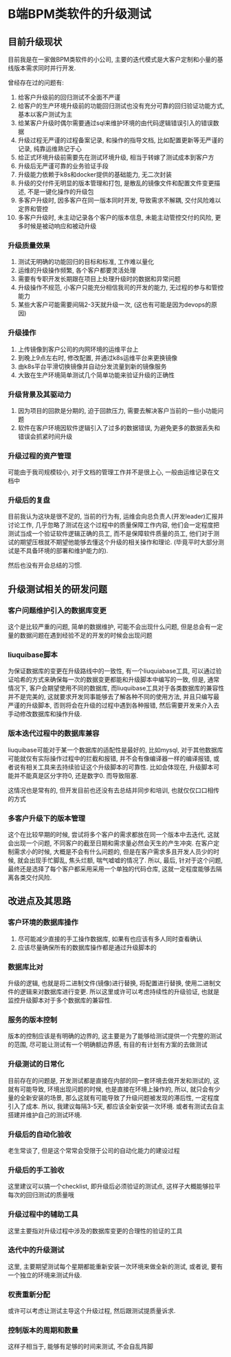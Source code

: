 # B端BPM类软件的升级测试



## 目前升级现状

目前我是在一家做BPM类软件的小公司, 主要的迭代模式是大客户定制和小量的基线版本需求同时并行开发.

曾经存在过的问题有:

1. 给客户升级前的回归测试不全面不严谨
2. 给客户的生产环境升级前的功能回归测试也没有充分可靠的回归验证功能方式,基本以客户测试为主
3. 给某客户升级时偶尔需要通过sql来维护环境的由代码逻辑错误引入的错误数据
4. 升级过程无严谨的过程备案记录, 和操作的指导文档, 比如配置更新等无严谨的记录, 纯靠运维熟记于心
5. 给正式环境升级前需要先在测试环境升级, 相当于转嫁了测试成本到客户方
6. 升级后无严谨可靠的业务验证手段
7. 升级能力依赖于k8s和docker提供的基础能力, 无二次封装
8. 升级的交付件无明显的版本管理和打包, 是散乱的镜像文件和配置文件变更描述, 不是一键化操作的升级包
9. 多客户升级时, 因多客户在同一版本同时开发, 导致需求不解耦, 交付风险难以定界和管控
10. 多客户升级时, 未主动记录各个客户的版本信息, 未能主动管控交付的风险, 更多时候是被动响应和被动升级

### 升级质量效果

1. 测试无明确的功能回归的目标和标准, 工作难以量化
2. 运维的升级操作频繁, 各个客户都要灵活处理
3. 需要有专职开发长期跟在项目上处理升级时的数据和异常问题
4. 升级操作不规范, 小客户只能充分相信我司的开发的能力, 无过程的参与和管控能力
5. 某些大客户可能需要间隔2-3天就升级一次, (这也有可能是因为devops的原因)

### 升级操作

1. 上传镜像到客户公司的内网环境的运维平台上
2. 到晚上9点左右时, 修改配置, 并通过k8s运维平台来更换镜像
3. 由k8s平台平滑切换镜像并自动分发流量到新的镜像服务
4. 大致在生产环境简单测试几个简单功能来验证升级的正确性

### 升级背景及其驱动力

1. 因为项目的回款是分期的, 迫于回款压力, 需要去解决客户当前的一些小功能问题
2. 软件在客户环境因软件逻辑引入了过多的数据错误, 为避免更多的数据丢失和错误会抓紧时间升级

### 升级过程的资产管理

可能由于我司规模较小, 对于文档的管理工作并不是很上心, 一般由运维记录在文档中

### 升级后的复盘

目前我认为这块是很不足的, 当前的行为有, 运维会向总负责人(开发leader)汇报并讨论工作, 几乎忽略了测试在这个过程中的质量保障工作内容, 他们会一定程度把测试当成一个验证软件逻辑正确的员工, 而不是保障软件质量的员工, 他们对于测试的期望压根就不期望他能够去懂这个升级的相关操作和理论. (毕竟平时大部分测试是不具备环境的部署和维护能力的).

然后也没有开会总结的习惯.

## 升级测试相关的研发问题

### 客户问题维护引入的数据库变更

这个是比较严重的问题, 简单的数据维护, 可能不会出现什么问题, 但是总会有一定量的数据问题在遇到经验不足的开发的时候会出现问题

### liuquibase脚本

为保证数据库的变更在升级路线中的一致性, 有一个liuquiabase工具, 可以通过验证哈希的方式来确保每一次的数据变更都能和升级脚本中编写的一致, 但是, 通常情况下, 客户会期望使用不同的数据库, 而liuquibase工具对于各类数据库的兼容性并不是完美的, 这就要求开发同事能够去了解各种不同的使用方法, 并且只编写最严谨的升级脚本, 否则将会在升级的过程中遇到各种报错, 然后需要开发来介入去手动修改数据库和操作升级. 

### 版本迭代过程中的数据库兼容

liuquibase可能对于某一个数据库的适配性是最好的, 比如mysql, 对于其他数据库可能就仅有实际操作过程中的拦截和报错, 并不会有像编译器一样的编译报错, 或者说有相关工具来去持续验证这个升级脚本的可靠性. 比如会体现在, 升级脚本可能并不能真是区分字符0, 还是数字0. 而导致阻塞.

这情况也是常有的, 但开发目前也还没有去总结并同步和培训, 也就仅仅口口相传的方式

### 多客户升级下的版本管理

这个在比较早期的时候, 尝试将多个客户的需求都放在同一个版本中去迭代, 这就会出现一个问题, 不同客户的截至日期和需求量必然会天生的产生冲突. 在客户定制需求小的时候, 大概是不会有什么问题的, 但是在客户需求多且开发人员少的时候, 就会出现手忙脚乱, 焦头烂额, 喘气嘘嘘的情况了. 所以, 最后, 针对于这个问题, 最终还是选择了每个客户都采用采用一个单独的代码仓库, 这就一定程度能够去隔离各类交付风险.

## 改进点及其思路

### 客户环境的数据库操作

1. 尽可能减少直接的手工操作数据库, 如果有也应该有多人同时查看确认
2. 应该尽量确保所有的数据库操作都是通过升级脚本的

### 数据库比对

升级的逻辑, 也就是将二进制文件(镜像)进行替换, 将配置进行替换, 使用二进制文件的逻辑来对数据库进行变更. 所以这里或许可以考虑持续性的升级验证, 也就是监控升级脚本对于多个数据库的兼容性. 

### 服务的版本控制

版本的控制应该是有明确的边界的, 这主要是为了能够给测试提供一个完整的测试的范围, 尽可能让测试有一个明确额边界感, 有目的有计划有方案的去做测试

### 升级测试的日常化

目前存在的问题是, 开发测试都是直接在内部的同一套环境去做开发和测试的, 这就有可能导致, 环境出现问题的时候, 也是直接在环境上操作的, 所以, 就只会有少量的全新安装的场景, 那么这就有可能导致了升级问题被发现的滞后性, 一定程度引入了成本. 所以, 我建议每隔3-5天, 都应该全新安装一次环境. 或者有测试去自主搭建并维护自己的测试环境.

### 升级后的自动化验收

老生常谈了, 但是这个常常会受限于公司的自动化能力的建设过程

### 升级后的手工验收

这里建议可以搞一个checklist, 即升级后必须验证的测试点, 这样子大概能够拉平每次的回归测试的质量哦

### 升级过程中的辅助工具

这里主要指对升级过程中涉及的数据库变更的合理性的验证的工具

### 迭代中的升级测试

这里, 主要期望测试每个星期都能重新安装一次环境来做全新的测试, 或者说, 要有一个独立的环境来测试升级.

### 权责重新分配

或许可以考虑让测试主导这个升级过程, 然后跟测试提质量诉求.

### 控制版本的周期和数量

这样子相当于, 能够有足够的时间来测试, 不会自乱阵脚